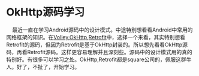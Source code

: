 # OkHttp源码学习


&nbsp;&nbsp;&nbsp;&nbsp;最近一直在学习Android源码中的设计模式。中途特别想看看Android中常用的网络框架的知识。在[Volley](https://github.com/mcxiaoke/android-volley),[OkHttp](https://github.com/square/okhttp),[Retrofit](https://github.com/square/retrofit)中，选择一个来看，其实特别想看Retrofit的源码，但因为Retrofit是基于OkHttp封装的。所以想先看看OkHttp源码，再看Retrofit源码。这样更容易理解并且深刻些。源码中的设计模式用的真的特别好。有很多可以学习之处。OkHttp,Retrofit都是square公司的，佩服这群牛人。好了，不扯了，开始学习。<!--more-->

##  
